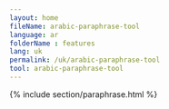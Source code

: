 ```yaml
---
layout: home
fileName: arabic-paraphrase-tool
language: ar
folderName : features
lang: uk
permalink: /uk/arabic-paraphrase-tool
tool: arabic-paraphrase-tool
---
```

{% include section/paraphrase.html %}